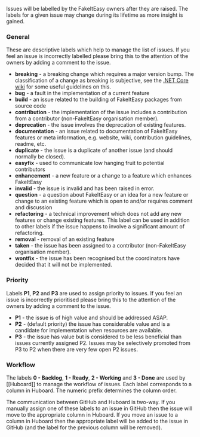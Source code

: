 Issues will be labelled by the FakeItEasy owners after they are raised. The labels for a given issue may change during its lifetime as more insight is gained.

### General

These are descriptive labels which help to manage the list of issues. If you feel an issue is incorrectly labelled please bring this to the attention of the owners by adding a comment to the issue.

* **breaking** - a breaking change which requires a major version bump. The classification of a change as breaking is subjective, see the [.NET Core wiki](https://github.com/dotnet/corefx/wiki/Breaking-Changes) for some useful guidelines on this.
* **bug** - a fault in the implementation of a current feature
* **build** - an issue related to the building of FakeItEasy packages from source code
* **contribution** - the implementation of the issue includes a contribution from a contributor (non-FakeItEasy organisation member).
* **deprecation** - the issue involves the deprecation of existing features.
* **documentation** - an issue related to documentation of FakeItEasy features or meta information, e.g. website, wiki, contribution guidelines, readme, etc.
* **duplicate** - the issue is a duplicate of another issue (and should normally be closed).
* **easyfix** - used to communicate low hanging fruit to potential contributors
* **enhancement** - a new feature or a change to a feature which enhances FakeItEasy
* **invalid** - the issue is invalid and has been raised in error.
* **question** - a question about FakeItEasy or an idea for a new feature or change to an existing feature which  is open to and/or requires comment and discussion
* **refactoring** - a technical improvement which does not add any new features or change existing features. This label can be used in addition to other labels if the issue happens to involve a significant amount of refactoring.
* **removal** - removal of an existing feature
* **taken** - the issue has been assigned to a contributor (non-FakeItEasy organisation member).
* **wontfix** - the issue has been recognised but the coordinators have decided that it will not be implemented.

### Priority
Labels **P1**, **P2** and **P3** are used to assign priority to issues. If you feel an issue is incorrectly prioritised please bring this to the attention of the owners by adding a comment to the issue.

* **P1** - the issue is of high value and should be addressed ASAP.
* **P2** - (default priority) the issue has considerable value and is a candidate for implementation when resources are available.
* **P3** - the issue has value but is considered to be less beneficial than issues currently assigned P2. Issues may be selectively promoted from P3 to P2 when there are very few open P2 issues.

### Workflow
The labels **0 - Backlog**, **1 - Ready**, **2 - Working** and **3 - Done** are used by [[Huboard]] to manage the workflow of issues. Each label corresponds to a column in Huboard. The numeric prefix determines the column order.

The communication between GitHub and Huboard is two-way. If you manually assign one of these labels to an issue in GitHub then the issue will move to the appropriate column in Huboard. If you move an issue to a column in Huboard then the appropriate label will be added to the issue in GitHub (and the label for the previous column will be removed).